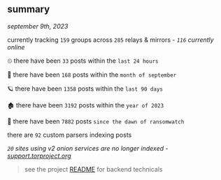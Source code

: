 
## summary
_september 9th, 2023_

currently tracking `159` groups across `285` relays & mirrors - _`116` currently online_

⏲ there have been `33` posts within the `last 24 hours`

🦈 there have been `168` posts within the `month of september`

🪐 there have been `1358` posts within the `last 90 days`

🏚 there have been `3192` posts within the `year of 2023`

🦕 there have been `7882` posts `since the dawn of ransomwatch`

there are `92` custom parsers indexing posts

_`20` sites using v2 onion services are no longer indexed - [support.torproject.org](https://support.torproject.org/onionservices/v2-deprecation/)_

> see the project [README](https://github.com/joshhighet/ransomwatch#ransomwatch--) for backend technicals
